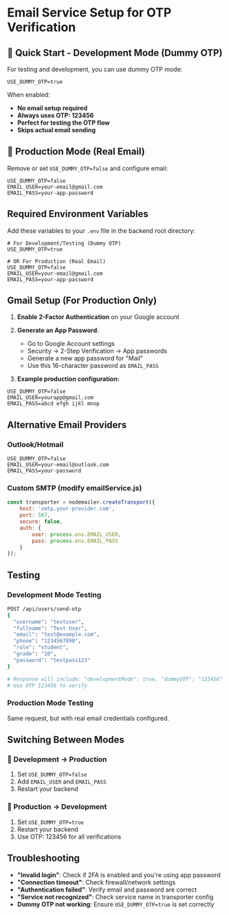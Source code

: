 # Email Service Setup for OTP Verification

## 🚀 **Quick Start - Development Mode (Dummy OTP)**

For testing and development, you can use dummy OTP mode:

```env
USE_DUMMY_OTP=true
```

When enabled:
- **No email setup required**
- **Always uses OTP: 123456**
- **Perfect for testing the OTP flow**
- **Skips actual email sending**

## 📧 **Production Mode (Real Email)**

Remove or set `USE_DUMMY_OTP=false` and configure email:

```env
USE_DUMMY_OTP=false
EMAIL_USER=your-email@gmail.com
EMAIL_PASS=your-app-password
```

## Required Environment Variables

Add these variables to your `.env` file in the backend root directory:

```env
# For Development/Testing (Dummy OTP)
USE_DUMMY_OTP=true

# OR For Production (Real Email)
USE_DUMMY_OTP=false
EMAIL_USER=your-email@gmail.com
EMAIL_PASS=your-app-password
```

## Gmail Setup (For Production Only)

1. **Enable 2-Factor Authentication** on your Google account
2. **Generate an App Password**:
   - Go to Google Account settings
   - Security → 2-Step Verification → App passwords
   - Generate a new app password for "Mail"
   - Use this 16-character password as `EMAIL_PASS`

3. **Example production configuration:**
```env
USE_DUMMY_OTP=false
EMAIL_USER=yourapp@gmail.com
EMAIL_PASS=abcd efgh ijkl mnop
```

## Alternative Email Providers

### Outlook/Hotmail
```env
USE_DUMMY_OTP=false
EMAIL_USER=your-email@outlook.com
EMAIL_PASS=your-password
```

### Custom SMTP (modify emailService.js)
```javascript
const transporter = nodemailer.createTransport({
    host: 'smtp.your-provider.com',
    port: 587,
    secure: false,
    auth: {
        user: process.env.EMAIL_USER,
        pass: process.env.EMAIL_PASS
    }
});
```

## Testing

### Development Mode Testing
```bash
POST /api/users/send-otp
{
  "username": "testuser",
  "fullname": "Test User",
  "email": "test@example.com",
  "phone": "1234567890",
  "role": "student",
  "grade": "10",
  "password": "testpass123"
}

# Response will include: "developmentMode": true, "dummyOTP": "123456"
# Use OTP 123456 to verify
```

### Production Mode Testing
Same request, but with real email credentials configured.

## Switching Between Modes

### 🔧 Development → Production
1. Set `USE_DUMMY_OTP=false`
2. Add `EMAIL_USER` and `EMAIL_PASS`
3. Restart your backend

### 🚀 Production → Development  
1. Set `USE_DUMMY_OTP=true`
2. Restart your backend
3. Use OTP: 123456 for all verifications

## Troubleshooting

- **"Invalid login"**: Check if 2FA is enabled and you're using app password
- **"Connection timeout"**: Check firewall/network settings
- **"Authentication failed"**: Verify email and password are correct
- **"Service not recognized"**: Check service name in transporter config
- **Dummy OTP not working**: Ensure `USE_DUMMY_OTP=true` is set correctly 